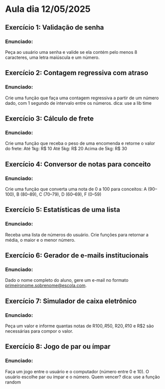 # Aula dia 12/05/2025

## Exercício 1: Validação de senha
### Enunciado:
Peça ao usuário uma senha e valide se ela contém pelo menos 8 caracteres, uma letra maiúscula e um número.

## Exercício 2: Contagem regressiva com atraso
### Enunciado:
 Crie uma função que faça uma contagem regressiva a partir de um número dado, com 1 segundo de intervalo entre os números.
dica: use a lib time

## Exercício 3: Cálculo de frete
### Enunciado:
 Crie uma função que receba o peso de uma encomenda e retorne o valor do frete:
Até 1kg: R$ 10
Até 5kg: R$ 20
Acima de 5kg: R$ 30

## Exercício 4: Conversor de notas para conceito
### Enunciado:
 Crie uma função que converta uma nota de 0 a 100 para conceitos:
A (90–100), B (80–89), C (70–79), D (60–69), F (0–59)

## Exercício 5: Estatísticas de uma lista
### Enunciado:
 Receba uma lista de números do usuário. Crie funções para retornar a média, o maior e o menor número.

## Exercício 6: Gerador de e-mails institucionais
### Enunciado:
 Dado o nome completo do aluno, gere um e-mail no formato primeironome.sobrenome@escola.com.

## Exercício 7: Simulador de caixa eletrônico
### Enunciado:
 Peça um valor e informe quantas notas de R$100, R$50, R$20, R$10 e R$2 são necessárias para compor o valor.

## Exercício 8: Jogo de par ou ímpar
### Enunciado:
 Faça um jogo entre o usuário e o computador (número entre 0 e 10). O usuário escolhe par ou ímpar e o número. Quem vencer?
dica: use a função random
